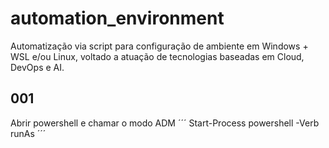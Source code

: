 # automation_environment
Automatização via script para configuração de ambiente em Windows + WSL e/ou Linux, voltado a atuação de tecnologias baseadas em Cloud, DevOps e AI.

## 001
Abrir powershell e chamar o modo ADM
´´´
Start-Process powershell -Verb runAs
´´´
